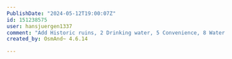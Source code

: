 ```yaml
---
PublishDate: "2024-05-12T19:00:07Z"
id: 151238575
user: hansjuergen1337
comment: "Add Historic ruins, 2 Drinking water, 5 Convenience, 8 Water point, Cafe, 3 Bakery, Guest house, Toilets, Craft distillery, 3 Spring, 2 Water tap, Picnic site."
created_by: OsmAnd~ 4.6.14

---
```

